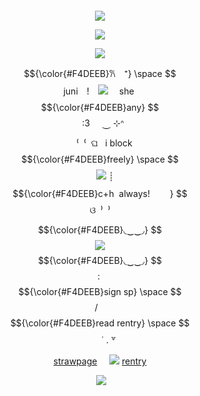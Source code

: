 ![]()
<p align="center"

![](https://i.postimg.cc/G35HzJSs/Untitled736-20241028233440.png)
<p align="center"

![](https://i.postimg.cc/fTSkPt6q/Untitled737-20241028233457.png)
<p align="center"
  
![](https://komarev.com/ghpvc/?username=your-github-username&color=F4DEEB&label=SHOW+GIGS&abbreviated=true)
<p align="center"

$${\color{#F4DEEB}𐙚　⁺}  \space $$ juni　!　![](https://i.postimg.cc/hj9Q4LyD/Hello-IMG1721006663820.gif)　‎ she‎‎ ‎ $${\color{#F4DEEB}any}  $$‎ ‎ ‎ 	‎ ‎ :3‎ ‎ ‎ ‎ ‎ ⏝ ⊹ᐢ⠀
<p align="center"

　⁽‎ ‎ ⁠⁽‎ ‎ ⁠ଘ‎ 	‎ ‎ ‎i  block $${\color{#F4DEEB}freely}  \space $$ ‎ ‎ ‎ ‎ ![](https://64.media.tumblr.com/1c7b7ce14c30591acd981d285bfe4e65/b446c5c66747859d-f0/s75x75_c1/54c4d33c4b9a3fb558428cde8a71bdc235bba98b.gifv)‎‎ ‎ ‎ ‎ ‎ ┊　 $${\color{#F4DEEB}c+h ‎ always!  　　}   $$ ଓ‎ ‎‎ ⁠⁾⁠‎ ‎ ⁾
<p align="center"

$${\color{#F4DEEB}◟‿‿◞} $$ ![](https://i.postimg.cc/Z5n8qFDb/IMG-1774.gif)$${\color{#F4DEEB}◟‿‿◞} $$  ‎ ‎ ‎ :‎ ‎ ‎ ‎ ‎  $${\color{#F4DEEB}sign‎ sp‎‎}  \space $$ / ‎ ‎ ‎ $${\color{#F4DEEB}read‎ rentry}  \space $$   　　˙ . ꒷ 　　
<p align="center"

[strawpage](https://spireofdeciet.straw.page/)‎ ‎ ‎ ‎ ‎ ![](https://64.media.tumblr.com/480bb96ddc8bbd4cfa26e63a3689166d/7abebd50498642e8-e4/s75x75_c1/e3188fb3557db4f24a4d3ef6cb2218d4d1473191.gifv)‎ ‎ ‎ ‎ ‎ ‎ ‎ [rentry](https://rentry.co/misticbell)
<p align="center"

![]()
![](https://i.postimg.cc/3NVBP0b6/aaaaadib3.png)
<p align="center>
